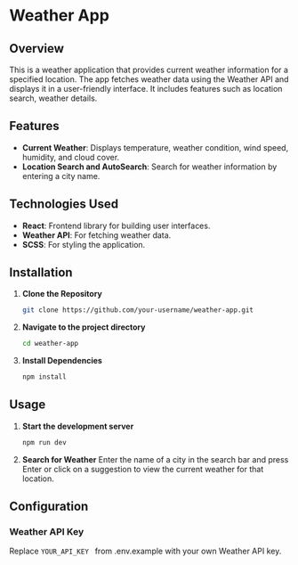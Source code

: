 # Weather App

## Overview

This is a weather application that provides current weather information for a specified location. The app fetches weather data using the Weather API and displays it in a user-friendly interface. It includes features such as location search, weather details.

## Features

- **Current Weather**: Displays temperature, weather condition, wind speed, humidity, and cloud cover.
- **Location Search and AutoSearch**: Search for weather information by entering a city name.

## Technologies Used

- **React**: Frontend library for building user interfaces.
- **Weather API**: For fetching weather data.
- **SCSS**: For styling the application.

## Installation

1. **Clone the Repository**

   ```bash
   git clone https://github.com/your-username/weather-app.git
   ```

2. **Navigate to the project directory**

   ```bash
   cd weather-app
   ```

3. **Install Dependencies**

   ```bash
   npm install
   ```

## Usage

1. **Start the development server**

   ```bash
   npm run dev
   ```

2. **Search for Weather**
   Enter the name of a city in the search bar and press Enter or click on a suggestion to view the current weather for that location.

## Configuration

### Weather API Key

Replace `YOUR_API_KEY ` from .env.example with your own Weather API key.
